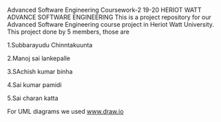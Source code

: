 Advanced Software Engineering Coursework-2 19-20 HERIOT WATT ADVANCE SOFTWARE ENGINEERING This is a project repository for our Advanced Software Engineering course project in Heriot Watt University. This project done by 5 members, those are

1.Subbarayudu Chinntakuunta

2.Manoj sai lankepalle

3.SAchish kumar binha

4.Sai kumar pamidi

5.Sai charan katta

For UML diagrams we used www.draw.io
